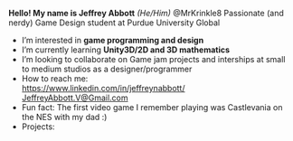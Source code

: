 **Hello! My name is Jeffrey Abbott** *(He/Him)* @MrKrinkle8
Passionate (and nerdy) Game Design student at Purdue University Global
  - I’m interested in **game programming and design**
  - I’m currently learning **Unity3D/2D and 3D mathematics**
  - I’m looking to collaborate on Game jam projects and interships at small to medium studios as a designer/programmer
  - How to reach me: <br/>
      https://www.linkedin.com/in/jeffreynabbott/ <br/>
      JeffreyAbbott.V@Gmail.com  <br/>
  - Fun fact: The first video game I remember playing was Castlevania on the NES with my dad :)
  - Projects:

<!---
MrKrinkle8/MrKrinkle8 is a ✨ special ✨ repository because its `README.md` (this file) appears on your GitHub profile.
You can click the Preview link to take a look at your changes.
--->
